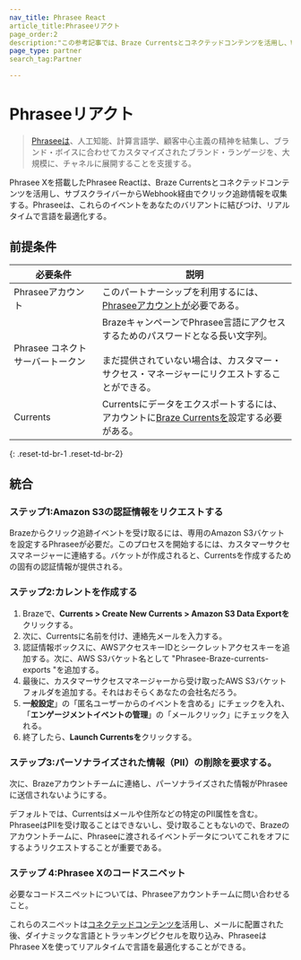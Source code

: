 ```yaml
---
nav_title: Phrasee React
article_title:Phraseeリアクト
page_order:2
description:"この参考記事では、Braze Currentsとコネクテッドコンテンツを活用し、Webhook経由でサブスクライバーからクリック追跡情報を収集するBrazeとPhrasee Reactのパートナーシップについて概説している。Phraseeは、これらのイベントをバリアントに結びつけ、リアルタイムで言語を最適化する。"
page_type: partner
search_tag:Partner

---
```


# Phraseeリアクト

> [Phraseeは][1]、人工知能、計算言語学、顧客中心主義の精神を結集し、ブランド・ボイスに合わせてカスタマイズされたブランド・ランゲージを、大規模に、チャネルに展開することを支援する。

Phrasee Xを搭載したPhrasee Reactは、Braze Currentsとコネクテッドコンテンツを活用し、サブスクライバーからWebhook経由でクリック追跡情報を収集する。Phraseeは、これらのイベントをあなたのバリアントに結びつけ、リアルタイムで言語を最適化する。 

## 前提条件

| 必要条件 | 説明 |
|---|---|
| Phraseeアカウント | このパートナーシップを利用するには、[Phraseeアカウントが][3]必要である。 |
| Phrasee コネクトサーバートークン | BrazeキャンペーンでPhrasee言語にアクセスするためのパスワードとなる長い文字列。<br><br>まだ提供されていない場合は、カスタマー・サクセス・マネージャーにリクエストすることができる。 |
| Currents | Currentsにデータをエクスポートするには、アカウントに[Braze Currentsを]({{site.baseurl}}/user_guide/data_and_analytics/braze_currents/#access-currents)設定する必要がある。 |
{: .reset-td-br-1 .reset-td-br-2}

## 統合

### ステップ1:Amazon S3の認証情報をリクエストする

Brazeからクリック追跡イベントを受け取るには、専用のAmazon S3バケットを設定するPhraseeが必要だ。このプロセスを開始するには、カスタマーサクセスマネージャーに連絡する。バケットが作成されると、Currentsを作成するための固有の認証情報が提供される。 

### ステップ2:カレントを作成する

1. Brazeで、**Currents > Create New Currents > Amazon S3 Data Exportを**クリックする。 
2. 次に、Currentsに名前を付け、連絡先メールを入力する。
3. 認証情報ボックスに、AWSアクセスキーIDとシークレットアクセスキーを追加する。次に、AWS S3バケット名として "Phrasee-Braze-currents-exports "を追加する。 
4. 最後に、カスタマーサクセスマネージャーから受け取ったAWS S3バケットフォルダを追加する。それはおそらくあなたの会社名だろう。
5. **一般設定**」の「匿名ユーザーからのイベントを含める」にチェックを入れ、「**エンゲージメントイベントの管理**」の「メールクリック」にチェックを入れる。
6. 終了したら、**Launch Currentsを**クリックする。

### ステップ3:パーソナライズされた情報（PII）の削除を要求する。

次に、Brazeアカウントチームに連絡し、パーソナライズされた情報がPhraseeに送信されないようにする。

デフォルトでは、Currentsはメールや住所などの特定のPII属性を含む。PhraseeはPIIを受け取ることはできないし、受け取ることもないので、Brazeのアカウントチームに、Phraseeに渡されるイベントデータについてこれをオフにするようリクエストすることが重要である。

### ステップ 4:Phrasee Xのコードスニペット 

必要なコードスニペットについては、Phraseeアカウントチームに問い合わせること。

これらのスニペットは[コネクテッドコンテンツを]({{site.baseurl}}/user_guide/personalization_and_dynamic_content/connected_content)活用し、メールに配置された後、ダイナミックな言語とトラッキングピクセルを取り込み、PhraseeはPhrasee Xを使ってリアルタイムで言語を最適化することができる。


[1]: https://phrasee.co/
[3]: mailto:awesome@phrasee.co